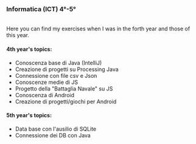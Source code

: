 <h3>Informatica (ICT) 4°-5°</h3>
<br>
Here you can find my exercises when I was in the forth year and those of this year.

<h4>4th year's topics:</h4>
<ul>
  <li> Conoscenza base di Java (IntelliJ)
  <li> Creazione di progetti su Processing Java
  <li> Connessione con file csv e Json
  <li> Conoscenze medie di JS
  <li> Progetto della "Battaglia Navale" su JS
  <li> Conoscenza di Android
  <li> Creazione di progetti/giochi per Android
</ul>
<h4>5th year's topics:</h4>
<ul>
  <li> Data base con l'ausilio di SQLite
  <li> Connessione dei DB con Java
